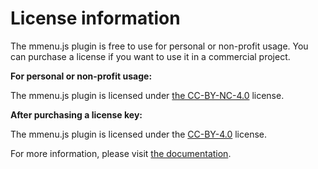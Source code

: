 # License information

The mmenu.js plugin is free to use for personal or non-profit usage. 
You can purchase a license if you want to use it in a commercial project.


**For personal or non-profit usage:**

The mmenu.js plugin is licensed under [the CC-BY-NC-4.0](http://creativecommons.org/licenses/by-nc/4.0/)  license.


**After purchasing a license key:**

The mmenu.js plugin is licensed under the [CC-BY-4.0](https://creativecommons.org/licenses/by/4.0/) license.

For more information, please visit [the documentation](https://mmenujs.com/download.html).